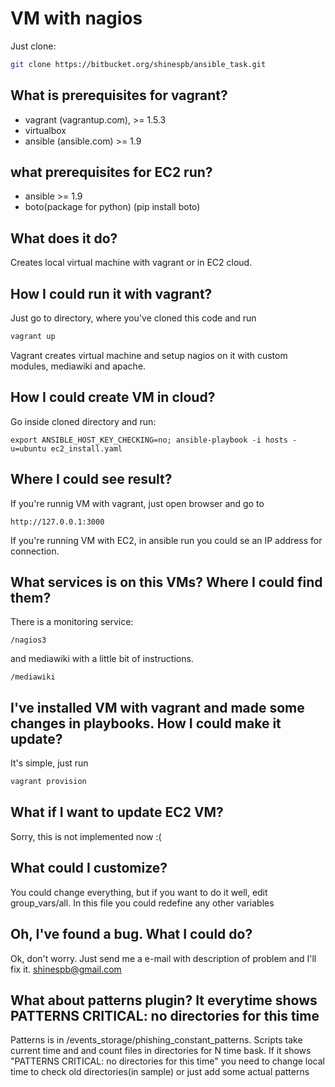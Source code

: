 VM with nagios
============


Just clone: 

```bash
git clone https://bitbucket.org/shinespb/ansible_task.git
```

## What is prerequisites for vagrant?

* vagrant (vagrantup.com), >= 1.5.3
* virtualbox
* ansible (ansible.com) >= 1.9

## what prerequisites for EC2 run?

* ansible >= 1.9
* boto(package for python) (pip install boto)

## What does it do?

Creates local virtual machine with vagrant or in EC2 cloud.

## How I could run it with vagrant?

Just go to directory, where you've cloned this code and run
```bash
vagrant up
```
Vagrant creates virtual machine and setup nagios on it with custom modules, mediawiki and apache.

## How I could create VM in cloud?

Go inside cloned directory and run:
```
export ANSIBLE_HOST_KEY_CHECKING=no; ansible-playbook -i hosts -u=ubuntu ec2_install.yaml
```

## Where I could see result?
If you're runnig VM with vagrant, just open browser and go to
```
http://127.0.0.1:3000
```

If you're running VM with EC2, in ansible run you could 
se an IP address for connection.

## What services is on this VMs? Where I could find them?

There is a monitoring service:
```
/nagios3
```
and mediawiki with a little bit of instructions.
```
/mediawiki
```

## I've installed VM with vagrant and made some changes in playbooks. How I could make it update?

It's simple, just run
```bash
vagrant provision
```

## What if I want to update EC2 VM?

Sorry, this is not implemented now :( 

## What could I customize?

You could change everything, but if you want to do it well, edit group_vars/all. In this file you could redefine any other variables

## Oh, I've found a bug. What I could do?

Ok, don't worry. Just send me a e-mail with description of problem and I'll fix it.
shinespb@gmail.com

## What about patterns plugin? It everytime shows PATTERNS CRITICAL: no directories for this time 

Patterns is in /events_storage/phishing_constant_patterns. Scripts take current time and and count files in directories for N time bask. If it shows "PATTERNS CRITICAL: no directories for this time" you need to change local time to check old directories(in sample) or just add some actual patterns

